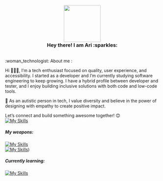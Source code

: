   <h3 align="center">
   <img src="https://media.giphy.com/media/vFKqnCdLPNOKc/giphy.gif" width="120" /><br>
  Hey there! I am Ari :sparkles:<br>
  </h3> 

  <br>
  :woman_technologist: About me :<br>

  Hi 🙋🏻‍♀️, I’m a tech enthusiast focused on quality, user experience, and accessibility. I started as a developer and I’m currently studying software engineering to keep growing.
  I have a hybrid profile between developer and tester, and I enjoy building inclusive solutions with both code and low-code tools.

🌈 As an autistic person in tech, I value diversity and believe in the power of designing with empathy to create positive impact.

  Let’s connect and build something awesome together! 😊 <br>
  [![My Skills](https://skillicons.dev/icons?i=linkedin)](https://www.linkedin.com/in/arianna-avalos-a6a38b224/)
  
   <h5>My weapons:<br></h5>

  [![My Skills](https://skillicons.dev/icons?i=html,css,js,react,sass,emotion,styledcomponents,materialui,nodejs,vue,angular&theme=light)](https://skillicons.dev)<br>
  [![My Skills](https://skillicons.dev/icons?i=figma,ps&theme=light)](https://www.linkedin.com/in/arianna-avalos-a6a38b224/))



  <h5>Currently learning:<br></h5>

  [![My Skills](https://skillicons.dev/icons?i=webflow,wordpress&theme=light)](https://skillicons.dev)

